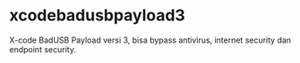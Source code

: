 # xcodebadusbpayload3
X-code BadUSB Payload versi 3, bisa bypass antivirus, internet security dan endpoint security.
